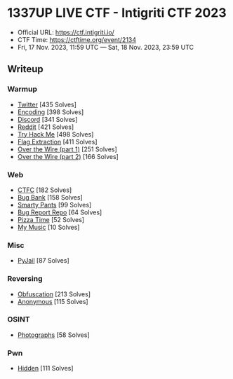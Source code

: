 # 1337UP LIVE CTF - Intigriti CTF 2023

- Official URL: <https://ctf.intigriti.io/>
- CTF Time: <https://ctftime.org/event/2134>
- Fri, 17 Nov. 2023, 11:59 UTC — Sat, 18 Nov. 2023, 23:59 UTC

## Writeup

### Warmup

- [Twitter](Warmup/Twitter/index.md) [435 Solves]
- [Encoding](Warmup/Encoding/index.md) [398 Solves]
- [Discord](Warmup/Discord/index.md) [341 Solves]
- [Reddit](Warmup/Reddit/index.md) [421 Solves]
- [Try Hack Me](Warmup/Try_Hack_Me/index.md) [498 Solves]
- [Flag Extraction](Warmup/Flag_Extraction/index.md) [411 Solves]
- [Over the Wire (part 1)](Warmup/Over_the_Wire_(part_1)/index.md) [251 Solves]
- [Over the Wire (part 2)](Warmup/Over_the_Wire_(part_2)/index.md) [166 Solves]

### Web

- [CTFC](Web/CTFC/index.md) [182 Solves]
- [Bug Bank](Web/Bug_Bank/index.md) [158 Solves]
- [Smarty Pants](Web/Smarty_Pants/index.md) [99 Solves]
- [Bug Report Repo](Web/Bug_Report_Repo/index.md) [64 Solves]
- [Pizza Time](Web/Pizza_Time/index.md) [52 Solves]
- [My Music](Web/My_Music/index.md) [10 Solves]

### Misc

- [PyJail](Misc/PyJail/index.md) [87 Solves]

### Reversing

- [Obfuscation](Reversing/Obfuscation/index.md) [213 Solves]
- [Anonymous](Reversing/Anonymous/index.md) [115 Solves]

### OSINT

- [Photographs](OSINT/Photographs/index.md) [58 Solves]

### Pwn

- [Hidden](Pwn/Hidden/solver.py) [111 Solves]
